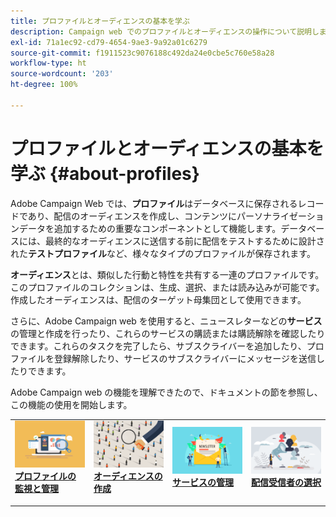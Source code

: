 ```yaml
---
title: プロファイルとオーディエンスの基本を学ぶ
description: Campaign web でのプロファイルとオーディエンスの操作について説明します
exl-id: 71a1ec92-cd79-4654-9ae3-9a92a01c6279
source-git-commit: f1911523c9076188c492da24e0cbe5c760e58a28
workflow-type: ht
source-wordcount: '203'
ht-degree: 100%

---
```


# プロファイルとオーディエンスの基本を学ぶ {#about-profiles}

Adobe Campaign Web では、**プロファイル**&#x200B;はデータベースに保存されるレコードであり、配信のオーディエンスを作成し、コンテンツにパーソナライゼーションデータを追加するための重要なコンポーネントとして機能します。データベースには、最終的なオーディエンスに送信する前に配信をテストするために設計された&#x200B;**テストプロファイル**&#x200B;など、様々なタイプのプロファイルが保存されます。

**オーディエンス**&#x200B;とは、類似した行動と特性を共有する一連のプロファイルです。このプロファイルのコレクションは、生成、選択、または読み込みが可能です。作成したオーディエンスは、配信のターゲット母集団として使用できます。

さらに、Adobe Campaign web を使用すると、ニュースレターなどの&#x200B;**サービス**&#x200B;の管理と作成を行ったり、これらのサービスの購読または購読解除を確認したりできます。これらのタスクを完了したら、サブスクライバーを追加したり、プロファイルを登録解除したり、サービスのサブスクライバーにメッセージを送信したりできます。

Adobe Campaign web の機能を理解できたので、ドキュメントの節を参照し、この機能の使用を開始します。

<table style="table-layout:fixed"><tr style="border: 0;">
<td>
<a href="about-recipients.md">
<img src="../assets/do-not-localize/profiles-audiences-profile.png" alt="プロファイルの監視と管理の画像">
</a>
<div>
<a href="about-recipients.md"><strong>プロファイルの監視と管理</strong></a>
</div>
<p>
</td>
<td>
<a href="create-audience.md">
<img src="../assets/do-not-localize/profiles-audiences-audience.png" alt="オーディエンスの作成の画像">
</a>
<div><a href="create-audience.md"><strong>オーディエンスの作成</strong>
</div>
<p>
</td>
<td>
<a href="manage-services.md">
<img src="../assets/do-not-localize/profiles-audiences-service.png" alt="サービスの管理の画像">
</a>
<div>
<a href="manage-services.md"><strong>サービスの管理</strong></a>
</div>
<p></td>
<td>
<a href="add-audience.md">
<img src="../assets/do-not-localize/profiles-audiences-deliveries.png" alt="配信受信者の選択の画像">
</a>
<div>
<a href="add-audience.md"><strong>配信受信者の選択</strong></a>
</div>
<p></td>
</tr></table>